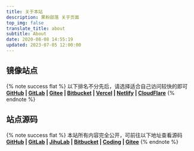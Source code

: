 ```yaml
---
title: 关于本站
description: 果粉部落 关于页面
top_img: false
translate_title: about
subtitle: About
date: 2020-08-08 14:55:19
updated: 2023-07-05 12:00:00
---
```

## 镜像站点

{% note success flat %} 以下排名不分先后，请选择适合自己访问较快的即可</br> **[GitHub](https://github.g0f.cn) | [GitLab](https://gitlab.g0f.cn) | [Gitee](https://ccknbc.gitee.io) | [Bitbucket](https://ccknbc.bitbucket.io) | [Vercel](https://vercel.g0f.cn) | [Netlify](https://netlify.g0f.cn) | [CloudFlare](https://cloudflare.g0f.cn)** {% endnote %}

## 站点源码

{% note success flat %} 本站所有内容完全公开，可前往以下地址查看源码</br>  **[GitHub](https://github.com/ccknbc-actions/blog-butterfly) | [GitLab](https://gitlab.com/CCKNBC/ccknbc.gitlab.io) | [JihuLab](https://jihulab.com/ccknbc-backup/blog-butterfly) | [Bitbucket](https://bitbucket.org/ccknbc/blog) | [Coding](https://ccknbc.coding.net/public/blog/blog-butterfly/git/files) | [Gitee](https://gitee.com/ccknbc/blog-butterfly)** {% endnote %}
